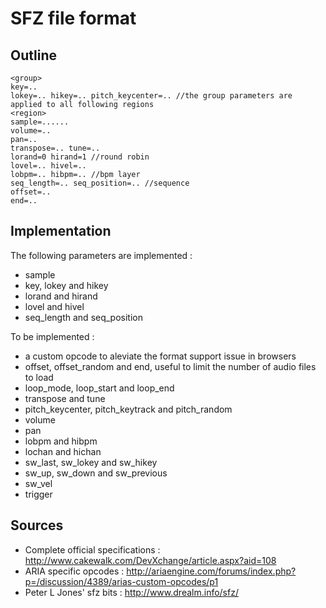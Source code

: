SFZ file format
===============

Outline
-------

	<group>
	key=..
	lokey=.. hikey=.. pitch_keycenter=.. //the group parameters are applied to all following regions
	<region>
	sample=......
	volume=..
	pan=..
	transpose=.. tune=..
	lorand=0 hirand=1 //round robin
	lovel=.. hivel=.. 
	lobpm=.. hibpm=.. //bpm layer
	seq_length=.. seq_position=.. //sequence
	offset=..
	end=..


Implementation
--------------

The following parameters are implemented :

 * sample
 * key, lokey and hikey
 * lorand and hirand
 * lovel and hivel
 * seq_length and seq_position

To be implemented :

 * a custom opcode to aleviate the format support issue in browsers
 * offset, offset_random and end, useful to limit the number of audio files to load
 * loop_mode, loop_start and loop_end
 * transpose and tune
 * pitch_keycenter, pitch_keytrack and pitch_random
 * volume
 * pan
 * lobpm and hibpm
 * lochan and hichan
 * sw_last, sw_lokey and sw_hikey
 * sw_up, sw_down and sw_previous
 * sw_vel
 * trigger


Sources
-------

 * Complete official specifications : http://www.cakewalk.com/DevXchange/article.aspx?aid=108
 * ARIA specific opcodes : http://ariaengine.com/forums/index.php?p=/discussion/4389/arias-custom-opcodes/p1
 * Peter L Jones' sfz bits : http://www.drealm.info/sfz/